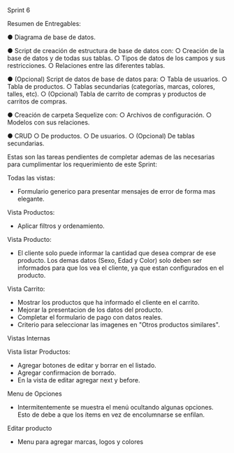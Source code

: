 Sprint 6

Resumen de Entregables:

● Diagrama de base de datos.

● Script de creación de estructura de base de datos con:
	○ Creación de la base de datos y de todas sus tablas.
	○ Tipos de datos de los campos y sus restricciones.
	○ Relaciones entre las diferentes tablas.

● (Opcional) Script de datos de base de datos para:
	○ Tabla de usuarios.
	○ Tabla de productos.
	○ Tablas secundarias (categorías, marcas, colores, talles, etc).
	○ (Opcional) Tabla de carrito de compras y productos de carritos de compras.

● Creación de carpeta Sequelize con:
	○ Archivos de configuración.
	○ Modelos con sus relaciones.

● CRUD
	○ De productos.
	○ De usuarios.
	○ (Opcional) De tablas secundarias.

Estas son las tareas pendientes de completar ademas de las necesarias para cumplimentar los requerimiento de este Sprint:

Todas las vistas:
- Formulario generico para presentar mensajes de error de forma mas elegante.

Vista Productos:
- Aplicar filtros y ordenamiento.

Vista Producto:
- El cliente solo puede informar la cantidad que desea comprar de ese producto. Los demas datos (Sexo, Edad y Color) solo deben ser informados para que los vea el cliente, ya que estan configurados en el producto.

Vista Carrito:
- Mostrar los productos que ha informado el cliente en el carrito.
- Mejorar la presentacion de los datos del producto.
- Completar el formulario de pago con datos reales.
- Criterio para seleccionar las imagenes en "Otros productos similares".

Vistas Internas

Vista listar Productos:
- Agregar botones de editar y borrar en el listado.
- Agregar confirmacion de borrado.
- En la vista de editar agregar next y before.

Menu de Opciones
- Intermitentemente se muestra el menú ocultando algunas opciones. Esto de debe a que los ítems en vez de encolumnarse se enfilan.

Editar producto
- Menu para agregar marcas, logos y colores